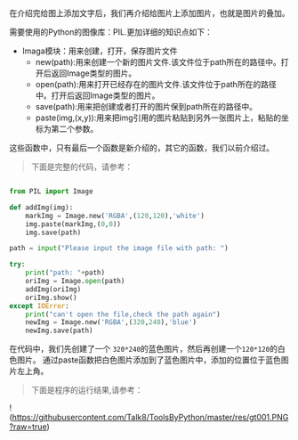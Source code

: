 
在介绍完给图上添加文字后，我们再介绍给图片上添加图片，也就是图片的叠加。

需要使用的Python的图像库：PIL.更加详细的知识点如下：
- Imaga模块：用来创建，打开，保存图片文件
  - new(path):用来创建一个新的图片文件.该文件位于path所在的路径中。打开后返回Image类型的图片。
  - open(path):用来打开已经存在的图片文件.该文件位于path所在的路径中。打开后返回Image类型的图片。
  - save(path):用来把创建或者打开的图片保到path所在的路径中。
  - paste(img,(x,y)):用来把img引用的图片粘贴到另外一张图片上，粘贴的坐标为第二个参数。

这些函数中，只有最后一个函数是新介绍的，其它的函数，我们以前介绍过。


>下面是完整的代码，请参考：

``` python

from PIL import Image

def addImg(img):
    markImg = Image.new('RGBA',(120,120),'white')
    img.paste(markImg,(0,0))
    img.save(path)

path = input("Please input the image file with path: ")

try:
    print("path: "+path)
    oriImg = Image.open(path)
    addImg(oriImg)
    oriImg.show()
except IOError:
    print("can't open the file,check the path again")
    newImg = Image.new('RGBA',(320,240),'blue')
    newImg.save(path)

```

在代码中，我们先创建了一个 ```320*240```的蓝色图片，然后再创建一个```120*120```的白色图片。
通过paste函数把白色图片添加到了蓝色图片中，添加的位置位于蓝色图片左上角。

> 下面是程序的运行结果,请参考：

!(https://githubusercontent.com/Talk8/ToolsByPython/master/res/gt001.PNG?raw=true)



